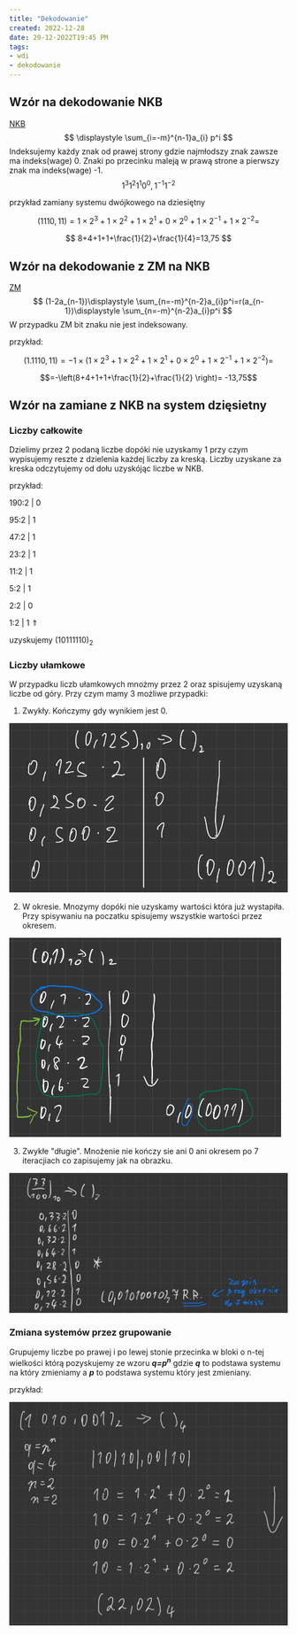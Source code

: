 ```yaml
---
title: "Dekodowanie"
created: 2022-12-28
date: 29-12-2022T19:45 PM
tags:
- wdi
- dekodowanie
---
```


## Wzór na dekodowanie NKB
[NKB](I%20semestr/Wdi/Zagadnienia/NKB.md)
$$
\displaystyle \sum_{i=-m}^{n-1}a_{i} p^i
$$
Indeksujemy każdy znak od prawej strony gdzie najmłodszy znak zawsze ma indeks(wage) 0.
Znaki po przecinku maleją w prawą strone a pierwszy znak ma indeks(wage) -1.
$$
1^3 1^2 1^1 0^0 ,1^{-1} 1^{-2}
$$

przykład zamiany systemu dwójkowego na dziesiętny

$$
(1110,11)=1\times2^3+1\times2^2+1\times2^1+0\times2^0+1\times2^{-1}+1\times2^{-2}=
$$

$$
8+4+1+1+\frac{1}{2}+\frac{1}{4}=13,75
$$

## Wzór na dekodowanie z ZM na NKB
[ZM](I%20semestr/Wdi/Zagadnienia/ZM.md)
$$
(1-2a_{n-1})\displaystyle \sum_{n=-m}^{n-2}a_{i}p^i=r(a_{n-1})\displaystyle \sum_{n=-m}^{n-2}a_{i}p^i
$$
W przypadku ZM bit znaku nie jest indeksowany.

przykład:

$$ 
(1.1110,11)=-1\times(1\times2^3+1\times2^2+1\times2^1+0\times2^0+1\times2^{-1}+1\times2^{-2})=
$$

$$=-\left(8+4+1+1+\frac{1}{2}+\frac{1}{2} \right)= -13,75$$
## Wzór na zamiane z NKB na system dzięsietny

### Liczby całkowite
Dzielimy przez 2 podaną liczbe dopóki nie uzyskamy 1 przy czym wypisujemy reszte z dzielenia każdej liczby za kreską. Liczby uzyskane za kreska odczytujemy od dołu uzyskójąc liczbe w NKB.

przykład:

190:2 | 0

95:2   | 1

47:2   | 1

23:2   | 1

11:2   | 1

5:2     | 1

2:2     | 0

1:2     | 1  ⇑

uzyskujemy (10111110)<sub>2</sub>

### Liczby ułamkowe
W przypadku liczb ułamkowych mnożmy przez 2 oraz spisujemy uzyskaną liczbe od góry. Przy czym mamy 3 możliwe przypadki:

1. Zwykły. Kończymy gdy wynikiem jest 0.

![](Pasted%20image%2020221227203907.png)

2. W okresie. Mnozymy dopóki nie uzyskamy wartości która już wystapiła. Przy spisywaniu na poczatku spisujemy wszystkie wartości przez okresem.

![](Pasted%20image%2020221227203332.png)


3. Zwykłe "długie". Mnożenie nie kończy sie ani 0 ani okresem po 7 iteracjiach co zapisujemy jak na obrazku.

![](Pasted%20image%2020221227204246.png)

### Zmiana systemów przez grupowanie 
Grupujemy liczbe po prawej i po lewej stonie przecinka w bloki o n-tej wielkości którą pozyskujemy ze wzoru ***q=p<sup>n</sup>*** gdzie ***q*** to podstawa systemu na który zmieniamy a ***p*** to podstawa systemu który jest zmieniany.

przykład:

![](Pasted%20image%2020221227223830.png)










